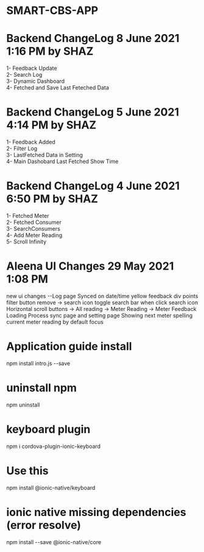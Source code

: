# SMART-CBS-APP

# Backend ChangeLog 8 June 2021 1:16 PM by SHAZ
1- Feedback Update<br>
2- Search Log<br>
3- Dynamic Dashboard <br>
4- Fetched  and Save Last Feteched Data<br>

# Backend ChangeLog 5 June 2021 4:14 PM by SHAZ
1- Feedback Added<br>
2- Filter Log<br>
3- LastFetched Data in Setting <br>
4- Main Dashobard Last Fetched Show Time<br>

# Backend ChangeLog 4 June 2021 6:50 PM by SHAZ
1- Fetched Meter<br>
2- Fetched Consumer<br>
3- SearchConsumers <br>
4- Add Meter Reading<br>
5- Scroll Infinity

# Aleena UI Changes 29 May 2021 1:08 PM
new ui changes
--Log page
Synced on date/time
yellow feedback div points
filter button remove -> search icon 
toggle search bar when click search icon
Horizontal scroll buttons -> All reading -> Meter Reading -> Meter Feedback
Loading Process sync page and setting page 
Showing next meter spelling
current meter reading by default focus

# Application guide install
npm install intro.js --save

# uninstall npm
npm uninstall <package-name> 

# keyboard plugin
npm i cordova-plugin-ionic-keyboard

# Use this
npm install @ionic-native/keyboard

# ionic native missing dependencies (error resolve)
npm install --save @ionic-native/core
